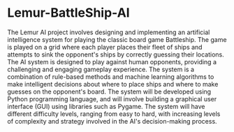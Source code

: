 # Lemur-BattleShip-AI
The Lemur AI project involves designing and implementing an artificial intelligence system for playing the classic board game Battleship. The game is played on a grid where each player places their fleet of ships and attempts to sink the opponent's ships by correctly guessing their locations.
The AI system is designed to play against human opponents, providing a challenging and engaging gameplay experience. The system is a combination of rule-based methods and machine learning algorithms to make intelligent decisions about where to place ships and where to make guesses on the opponent's board.
The system will be developed using Python programming language, and will involve building a graphical user interface (GUI) using libraries such as Pygame. The system will have different difficulty levels, ranging from easy to hard, with increasing levels of complexity and strategy involved in the AI's decision-making process.
